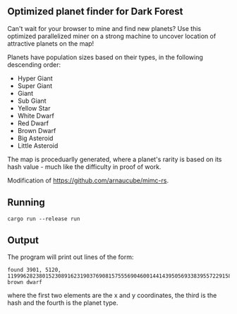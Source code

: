 Optimized planet finder for Dark Forest
----------------------------------------

Can't wait for your browser to mine and find new planets? Use this optimized parallelized miner on a strong machine to uncover location of attractive planets on the map!

Planets have population sizes based on their types, in the following descending order:

* Hyper Giant
* Super Giant
* Giant
* Sub Giant
* Yellow Star
* White Dwarf
* Red Dwarf
* Brown Dwarf
* Big Asteroid
* Little Asteroid

The map is proceduarlly generated, where a planet's rarity is based on its hash value - much like the difficulty in proof of work.

Modification of https://github.com/arnaucube/mimc-rs.


Running
-------

`cargo run --release run`

Output
------

The program will print out lines of the form:

```
found 3901, 5120, 1199962823801523089162319037690815755569046001441439505693383955722915806, brown dwarf
```

where the first two elements are the x and y coordinates, the third is the hash and the fourth is the planet type.

